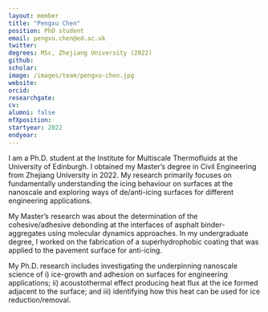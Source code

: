 ```yaml
---
layout: member
title: "Pengxu Chen"
position: PhD student
email: pengxu.chen@ed.ac.uk
twitter: 
degrees: MSc, Zhejiang University (2022)
github: 
scholar:
image: /images/team/pengxu-chen.jpg
website: 
orcid:
researchgate: 	
cv: 
alumni: false
mfXposition: 
startyear: 2022
endyear: 
---
```


I am a Ph.D. student at the Institute for Multiscale Thermofluids at the University of Edinburgh. I obtained my Master’s degree in Civil Engineering from Zhejiang University in 2022. My research primarily focuses on fundamentally understanding the icing behaviour on surfaces at the nanoscale and exploring ways of de/anti-icing surfaces for different engineering applications.

My Master’s research was about the determination of the cohesive/adhesive debonding at the interfaces of asphalt binder-aggregates using molecular dynamics approaches. In my undergraduate degree, I worked on the fabrication of a superhydrophobic coating that was applied to the pavement surface for anti-icing.

My Ph.D. research includes investigating the underpinning nanoscale science of i) ice-growth and adhesion on surfaces for engineering applications; ii) acoustothermal effect producing heat flux at the ice formed adjacent to the surface; and iii) identifying how this heat can be used for ice reduction/removal.
